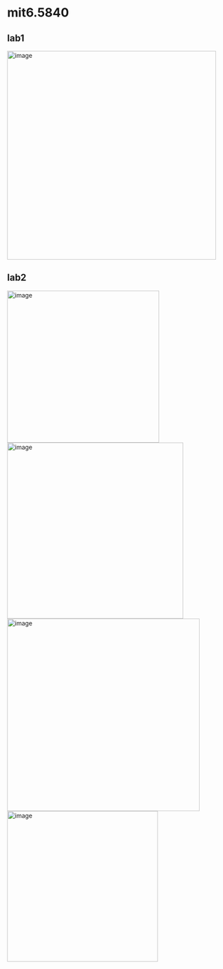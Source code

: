 # mit6.5840
## lab1
<img width="485" alt="image" src="https://github.com/Sharp010/mit6.5840/assets/86239718/482e8bc2-a907-4887-b69c-7a747a9d0568">

## lab2
<img width="353" alt="image" src="https://github.com/Sharp010/mit6.5840/assets/86239718/1dc9d1bf-9e5d-43ba-afa2-3d9719110f1d">

<img width="409" alt="image" src="https://github.com/Sharp010/mit6.5840/assets/86239718/5db3200b-6ecd-4636-b930-befeb70bb399">

<img width="447" alt="image" src="https://github.com/Sharp010/mit6.5840/assets/86239718/6f18ed9c-76c3-4b79-86ee-39feff674492">

<img width="350" alt="image" src="https://github.com/Sharp010/mit6.5840/assets/86239718/65e1372d-5942-453a-b056-2dc3ed596d09">
